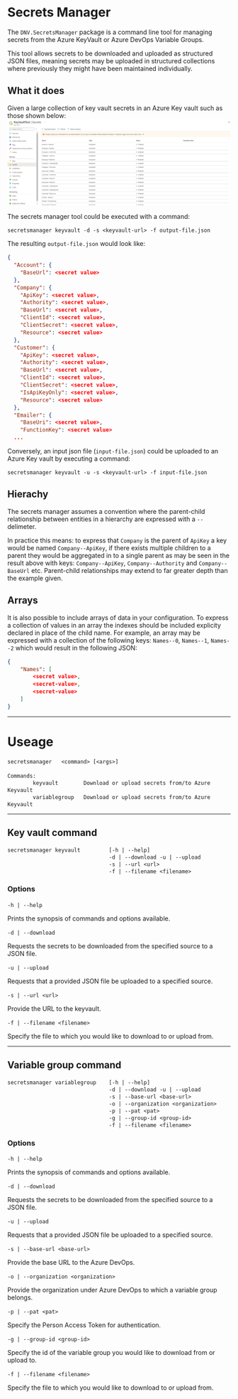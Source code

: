 # Secrets Manager
The `DNV.SecretsManager` package is a command line tool for managing secrets from the Azure KeyVault or Azure DevOps Variable Groups.

This tool allows secrets to be downloaded and uploaded as structured JSON files, meaning secrets may be uploaded in structured collections where previously they might have been maintained individually.

## What it does
Given a large collection of key vault secrets in an Azure Key vault such as those shown below:
![KeyVault secrets](../images/DNV.SecretsManager/keyvault-secrets.png)

The secrets manager tool could be executed with a command:

```
secretsmanager keyvault -d -s <keyvault-url> -f output-file.json
```

The resulting `output-file.json` would look like:

```json
{
  "Account": {
    "BaseUrl": <secret value>
  },
  "Company": {
    "ApiKey": <secret value>,
    "Authority": <secret value>,
    "BaseUrl": <secret value>,
    "ClientId": <secret value>,
    "ClientSecret": <secret value>,
    "Resource": <secret value>
  },
  "Customer": {
    "ApiKey": <secret value>,
    "Authority": <secret value>,
    "BaseUrl": <secret value>,
    "ClientId": <secret value>,
    "ClientSecret": <secret value>,
    "IsApiKeyOnly": <secret value>,
    "Resource": <secret value>
  },
  "Emailer": {
    "BaseUri": <secret value>,
    "FunctionKey": <secret value>
  ...
```

Conversely, an input json file (`input-file.json`) could be uploaded to an Azure Key vault by executing a command:

```
secretsmanager keyvault -u -s <keyvault-url> -f input-file.json
```
## Hierachy
The secrets manager assumes a convention where the parent-child relationship between entities in a hierarchy are expressed with a `--` delimeter.

In practice this means: to express that `Company` is the parent of `ApiKey` a key would be named `Company--ApiKey`, if there exists multiple children to a parent they would be aggregated in to a single parent as may be seen in the result above with keys: `Company--ApiKey`, `Company--Authority` and `Company--BaseUrl` etc.  Parent-child relationships may extend to far greater depth than the example given.

## Arrays
It is also possible to include arrays of data in your configuration.  To express a collection of values in an array the indexes should be included explicity declared in place of the child name.  For example, an array may be expressed with a collection of the following keys: `Names--0`, `Names--1`, `Names--2` which would result in the following JSON:

```json
{
	"Names": [
		<secret value>,
		<secret-value>,
		<secret-value>
	]
}
```

---
# Useage

```
secretsmanager   <command> [<args>]

Commands:
        keyvault        Download or upload secrets from/to Azure Keyvault
        variablegroup   Download or upload secrets from/to Azure Keyvault
```

---

## Key vault command

```
secretsmanager keyvault			[-h | --help]
						 		-d | --download -u | --upload
						 		-s | --url <url>
						 		-f | --filename <filename>
```

### Options
`-h | --help`

Prints the synopsis of commands and options available.

`-d | --download`

Requests the secrets to be downloaded from the specified source to a JSON file.

`-u | --upload`

Requests that a provided JSON file be uploaded to a specified source.

`-s | --url <url>`

Provide the URL to the keyvault.

`-f | --filename <filename>`

Specify the file to which you would like to download to or upload from.

---

## Variable group command
```
secretsmanager variablegroup	[-h | --help]
								-d | --download -u | --upload
								-s | --base-url <base-url>
								-o | --organization <organization>
								-p | --pat <pat>
								-g | --group-id <group-id>
								-f | --filename <filename>
```
### Options
`-h | --help`

Prints the synopsis of commands and options available.

`-d | --download`

Requests the secrets to be downloaded from the specified source to a JSON file.

`-u | --upload`

Requests that a provided JSON file be uploaded to a specified source.

`-s | --base-url <base-url>`

Provide the base URL to the Azure DevOps.

`-o | --organization <organization>`

Provide the organization under Azure DevOps to which a variable group belongs.

`-p | --pat <pat>`

Specify the Person Access Token for authentication.

`-g | --group-id <group-id>`

Specify the id of the variable group you would like to download from or upload to.

`-f | --filename <filename>`

Specify the file to which you would like to download to or upload from.